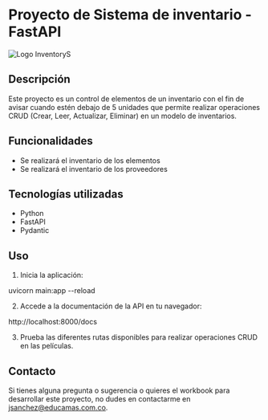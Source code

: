 # Proyecto de Sistema de inventario - FastAPI

<img src="img/12,1.png" alt="Logo InventoryS">

## Descripción

Este proyecto es un control de elementos de un inventario con el fin de avisar cuando estén debajo de 5 unidades que permite realizar operaciones CRUD (Crear, Leer, Actualizar, Eliminar) en un modelo de inventarios.

## Funcionalidades

- Se realizará el inventario de los elementos
- Se realizará el inventario de los proveedores

## Tecnologías utilizadas

- Python
- FastAPI
- Pydantic

## Uso

1. Inicia la aplicación:

uvicorn main:app --reload


2. Accede a la documentación de la API en tu navegador:

http://localhost:8000/docs


3. Prueba las diferentes rutas disponibles para realizar operaciones CRUD en las películas.


## Contacto

Si tienes alguna pregunta o sugerencia o quieres el workbook para desarrollar este proyecto, no dudes en contactarme en [jsanchez@educamas.com.co](jsanchez@educamas.com.co).


